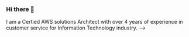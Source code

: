 ### Hi there 👋

I am a Certied AWS solutions Architect with over 4 years of experience in customer service for Information Technology industry.
-->
